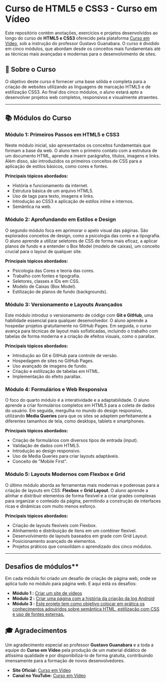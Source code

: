 # Curso de HTML5 e CSS3 - Curso em Vídeo


Este repositório contém anotações, exercícios e projetos desenvolvidos ao longo do curso de **HTML5 e CSS3** oferecido pela plataforma [Curso em Vídeo](https://www.cursoemvideo.com/), sob a instrução do professor Gustavo Guanabara. O curso é dividido em cinco módulos, que abordam desde os conceitos mais fundamentais até as técnicas mais avançadas e modernas para o desenvolvimento de sites.

## 📜 Sobre o Curso

O objetivo deste curso é fornecer uma base sólida e completa para a criação de websites utilizando as linguagens de marcação HTML5 e de estilização CSS3. Ao final dos cinco módulos, o aluno estará apto a desenvolver projetos web completos, responsivos e visualmente atraentes.

---

## 📚 Módulos do Curso

### Módulo 1: Primeiros Passos em HTML5 e CSS3

Neste módulo inicial, são apresentados os conceitos fundamentais que formam a base da web. O aluno tem o primeiro contato com a estrutura de um documento HTML, aprende a inserir parágrafos, títulos, imagens e links. Além disso, são introduzidos os primeiros conceitos de CSS para a aplicação de estilos básicos, como cores e fontes.

**Principais tópicos abordados:**
-   História e funcionamento da internet.
-   Estrutura básica de um arquivo HTML5.
-   Uso de tags para texto, imagens e links.
-   Introdução ao CSS3 e aplicação de estilos inline e internos.
-   Semântica na web.

### Módulo 2: Aprofundando em Estilos e Design

O segundo módulo foca em aprimorar o apelo visual das páginas. São explorados conceitos de design, como a psicologia das cores e a tipografia. O aluno aprende a utilizar seletores de CSS de forma mais eficaz, a aplicar planos de fundo e a entender o Box Model (modelo de caixas), um conceito crucial para o layout de qualquer site.

**Principais tópicos abordados:**
-   Psicologia das Cores e teoria das cores.
-   Trabalho com fontes e tipografia.
-   Seletores, classes e IDs em CSS.
-   Modelo de Caixas (Box Model).
-   Estilização de planos de fundo (backgrounds).

### Módulo 3: Versionamento e Layouts Avançados

Este módulo introduz o versionamento de código com **Git e GitHub**, uma habilidade essencial para qualquer desenvolvedor. O aluno aprende a hospedar projetos gratuitamente no GitHub Pages. Em seguida, o curso avança para técnicas de layout mais sofisticadas, incluindo o trabalho com tabelas de forma moderna e a criação de efeitos visuais, como o parallax.

**Principais tópicos abordados:**
-   Introdução ao Git e GitHub para controle de versão.
-   Hospedagem de sites no GitHub Pages.
-   Uso avançado de imagens de fundo.
-   Criação e estilização de tabelas em HTML.
-   Implementação do efeito parallax.

### Módulo 4: Formulários e Web Responsiva

O foco do quarto módulo é a interatividade e a adaptabilidade. O aluno aprende a criar formulários completos em HTML5 para a coleta de dados do usuário. Em seguida, mergulha no mundo do design responsivo, utilizando **Media Queries** para que os sites se adaptem perfeitamente a diferentes tamanhos de tela, como desktops, tablets e smartphones.

**Principais tópicos abordados:**
-   Criação de formulários com diversos tipos de entrada (input).
-   Validação de dados com HTML5.
-   Introdução ao design responsivo.
-   Uso de Media Queries para criar layouts adaptáveis.
-   Conceito de "Mobile First".

### Módulo 5: Layouts Modernos com Flexbox e Grid

O último módulo aborda as ferramentas mais modernas e poderosas para a criação de layouts em CSS: **Flexbox** e **Grid Layout**. O aluno aprende a alinhar e distribuir elementos de forma flexível e a criar grades complexas para organizar o conteúdo da página, permitindo a construção de interfaces ricas e dinâmicas com muito menos esforço.

**Principais tópicos abordados:**
-   Criação de layouts flexíveis com Flexbox.
-   Alinhamento e distribuição de itens em um contêiner flexível.
-   Desenvolvimento de layouts baseados em grade com Grid Layout.
-   Posicionamento avançado de elementos.
-   Projetos práticos que consolidam o aprendizado dos cinco módulos.

---
## Desafios de módulos**
Em cada módulo foi criado um desafio de criação de página web, onde se aplica tudo no módulo para página web. E aqui está os desafios: 
- **Módulo 1 :** <a href="https://emersonromana.github.io/Curso-em-video-html-css/modulo-1/desafios/desafio09/index.html" target="_blank">Criar um site de vídeos</a>
- **Módulo 2 :** <a href="https://emersonromana.github.io/Curso-em-video-html-css/modulo-2/desafios/ds10/index.html" target="_blank">Criar uma página com a história da criação da log Android</a>
- **Módulo 3 :** <a href="https://emersonromana.github.io/desafio-cordel/" target="_blank">Este projeto tem como objetivo colocar em prática os conhecimentos adquiridos sobre semântica HTML, estilização com CSS e uso de fontes externas.</a>

## 🎓 Agradecimentos

Um agradecimento especial ao professor **Gustavo Guanabara** e a toda a equipe do **Curso em Vídeo** pela produção de um material didático de altíssima qualidade e por disponibilizá-lo de forma gratuita, contribuindo imensamente para a formação de novos desenvolvedores.

-   **Site Oficial:** [Curso em Vídeo](https://www.cursoemvideo.com)
-   **Canal no YouTube:** [Curso em Vídeo](https://www.youtube.com/c/CursoemV%C3%ADdeo)
